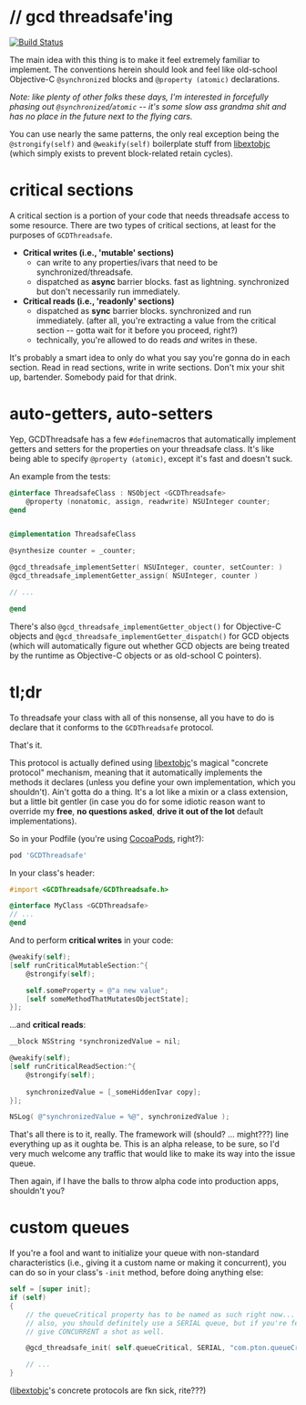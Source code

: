 
# // gcd threadsafe'ing

[![Build Status](https://travis-ci.org/brynbellomy/GCDThreadsafe.png)](https://travis-ci.org/brynbellomy/GCDThreadsafe)

The main idea with this thing is to make it feel extremely familiar to implement.  The conventions herein should look and feel like old-school Objective-C `@synchronized` blocks and `@property (atomic)` declarations.

*Note: like plenty of other folks these days, I'm interested in forcefully phasing out `@synchronized`/`atomic` -- it's some slow ass grandma shit and has no place in the future next to the flying cars.*

You can use nearly the same patterns, the only real exception being the `@strongify(self)` and `@weakify(self)` boilerplate stuff from [libextobjc](http://github.com/jspahrsummers/libextobjc) (which simply exists to prevent block-related retain cycles).



# critical sections

A critical section is a portion of your code that needs threadsafe access to some resource.  There are two types of critical sections, at least for the purposes of `GCDThreadsafe`.

- **Critical writes (i.e., 'mutable' sections)**
    + can write to any properties/ivars that need to be synchronized/threadsafe.
    + dispatched as __async__ barrier blocks.  fast as lightning.  synchronized but don't necessarily run immediately.
- **Critical reads (i.e., 'readonly' sections)**
    + dispatched as __sync__ barrier blocks.  synchronized and run immediately.  (after all, you're extracting a value from the critical section -- gotta wait for it before you proceed, right?)
    + technically, you're allowed to do reads *and* writes in these.

It's probably a smart idea to only do what you say you're gonna do in each section.  Read in read sections, write in write sections.  Don't mix your shit up, bartender.  Somebody paid for that drink.



# auto-getters, auto-setters

Yep, GCDThreadsafe has a few `#define`macros that automatically implement getters and setters for the properties on your threadsafe class.  It's like being able to specify `@property (atomic)`, except it's fast and doesn't suck.

An example from the tests:

```objective-c
@interface ThreadsafeClass : NSObject <GCDThreadsafe>
    @property (nonatomic, assign, readwrite) NSUInteger counter;
@end


@implementation ThreadsafeClass

@synthesize counter = _counter;

@gcd_threadsafe_implementSetter( NSUInteger, counter, setCounter: )
@gcd_threadsafe_implementGetter_assign( NSUInteger, counter )

// ...

@end
```

There's also `@gcd_threadsafe_implementGetter_object()` for Objective-C objects and `@gcd_threadsafe_implementGetter_dispatch()` for GCD objects (which will automatically figure out whether GCD objects are being treated by the runtime as Objective-C objects or as old-school C pointers).



# tl;dr

To threadsafe your class with all of this nonsense, all you have to do is declare that it conforms to the `GCDThreadsafe` protocol.

That's it.

This protocol is actually defined using [libextobjc](http://github.com/jspahrsummers/libextobjc)'s magical "concrete protocol" mechanism, meaning that it automatically implements the methods it declares (unless you define your own implementation, which you shouldn't).  Ain't gotta do a thing.  It's a lot like a mixin or a class extension, but a little bit gentler (in case you do for some idiotic reason want to override my **free**, **no questions asked**, **drive it out of the lot** default implementations).

So in your Podfile (you're using [CocoaPods](http://cocoapods.org), right?):

```ruby
pod 'GCDThreadsafe'
```



In your class's header:

```objective-c
#import <GCDThreadsafe/GCDThreadsafe.h>

@interface MyClass <GCDThreadsafe>
// ...
@end
```



And to perform **critical writes** in your code:

```objective-c
@weakify(self);
[self runCriticalMutableSection:^{
    @strongify(self);

    self.someProperty = @"a new value";
    [self someMethodThatMutatesObjectState];
}];
```



...and **critical reads**:

```objective-c
__block NSString *synchronizedValue = nil;

@weakify(self);
[self runCriticalReadSection:^{
    @strongify(self);
    
    synchronizedValue = [_someHiddenIvar copy];
}];

NSLog( @"synchronizedValue = %@", synchronizedValue );
```




That's all there is to it, really.  The framework will (should? ... might???) line everything up as it oughta be.  This is an alpha release, to be
sure, so I'd very much welcome any traffic that would like to make its way into the issue queue.

Then again, if I have the balls to throw alpha code into production apps, shouldn't you?



# custom queues

If you're a fool and want to initialize your queue with non-standard characteristics (i.e., giving it a custom name or making it concurrent), you can do so in your class's `-init` method, before doing anything else:

```objective-c
self = [super init];
if (self)
{
    // the queueCritical property has to be named as such right now... i'll fix this eventually, maybe.
    // also, you should definitely use a SERIAL queue, but if you're feeling ridiculous, you can always
    // give CONCURRENT a shot as well.

    @gcd_threadsafe_init( self.queueCritical, SERIAL, "com.pton.queueCritical" );

    // ...
}
```

([libextobjc](http://github.com/jspahrsummers/libextobjc)'s concrete protocols are fkn sick, rite???)






